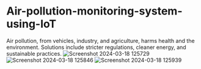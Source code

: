 # Air-pollution-monitoring-system-using-IoT
Air pollution, from vehicles, industry, and agriculture, harms health and the environment. Solutions include stricter regulations, cleaner energy, and sustainable practices.
![Screenshot 2024-03-18 125729](https://github.com/MrManoj20/-Air-pollution-monitoring-system-using-IoT/assets/163822205/3b7a4da5-d786-4185-8360-b5c6c4cf6edb)
![Screenshot 2024-03-18 125846](https://github.com/MrManoj20/-Air-pollution-monitoring-system-using-IoT/assets/163822205/38c8fc31-578d-42dc-9db6-656f30647280)
![Screenshot 2024-03-18 125939](https://github.com/MrManoj20/-Air-pollution-monitoring-system-using-IoT/assets/163822205/b44a9e59-67a7-46af-8e26-64a2929c8c5b)
